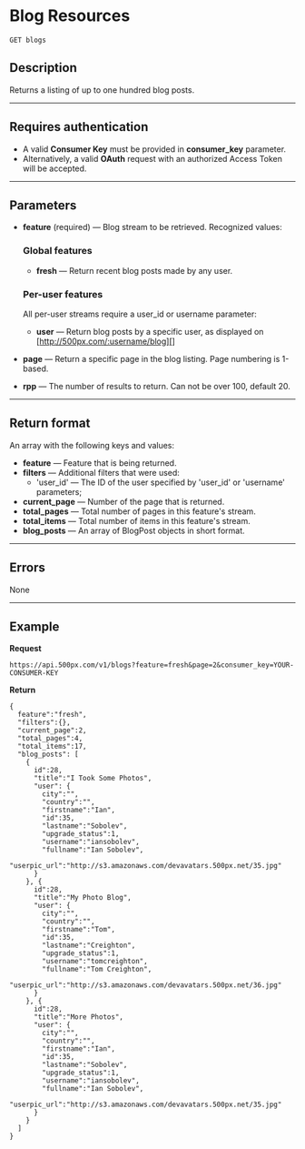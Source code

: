 # Blog Resources

    GET blogs

## Description
Returns a listing of up to one hundred blog posts.

***

## Requires authentication

- A valid **Consumer Key** must be provided in **consumer_key** parameter.
- Alternatively, a valid **OAuth** request with an authorized Access Token will be accepted.

***

## Parameters

- **feature** (required) — Blog stream to be retrieved. Recognized values:
    ### Global features
    - **fresh** — Return recent blog posts made by any user.

    ### Per-user features
    All per-user streams require a user_id or username parameter:

    - **user** — Return blog posts by a specific user, as displayed on [http://500px.com/:username/blog][]

- **page** — Return a specific page in the blog listing. Page numbering is 1-based.
- **rpp** — The number of results to return. Can not be over 100, default 20.

[http://500px.com/:username/blog]: http://500px.com/iansobolev/blog



***

## Return format
An array with the following keys and values:

- **feature** — Feature that is being returned.
- **filters** — Additional filters that were used:
    - 'user_id' — The ID of the user specified by 'user_id' or 'username' parameters;
- **current_page** — Number of the page that is returned.
- **total_pages** — Total number of pages in this feature's stream.
- **total_items** — Total number of items in this feature's stream.
- **blog_posts** — An array of BlogPost objects in short format.

***

## Errors
None

***

## Example
**Request**

    https://api.500px.com/v1/blogs?feature=fresh&page=2&consumer_key=YOUR-CONSUMER-KEY

**Return**

    {
      feature":"fresh",
      "filters":{},
      "current_page":2,
      "total_pages":4,
      "total_items":17,
      "blog_posts": [
        {
          id":28,
          "title":"I Took Some Photos",
          "user": {
            city":"",
            "country":"",
            "firstname":"Ian",
            "id":35,
            "lastname":"Sobolev",
            "upgrade_status":1,
            "username":"iansobolev",
            "fullname":"Ian Sobolev",
            "userpic_url":"http://s3.amazonaws.com/devavatars.500px.net/35.jpg"
          }
        }, {
          id":28,
          "title":"My Photo Blog",
          "user": {
            city":"",
            "country":"",
            "firstname":"Tom",
            "id":35,
            "lastname":"Creighton",
            "upgrade_status":1,
            "username":"tomcreighton",
            "fullname":"Tom Creighton",
            "userpic_url":"http://s3.amazonaws.com/devavatars.500px.net/36.jpg"
          }
        }, {
          id":28,
          "title":"More Photos",
          "user": {
            city":"",
            "country":"",
            "firstname":"Ian",
            "id":35,
            "lastname":"Sobolev",
            "upgrade_status":1,
            "username":"iansobolev",
            "fullname":"Ian Sobolev",
            "userpic_url":"http://s3.amazonaws.com/devavatars.500px.net/35.jpg"
          }
        }
      ]
    }